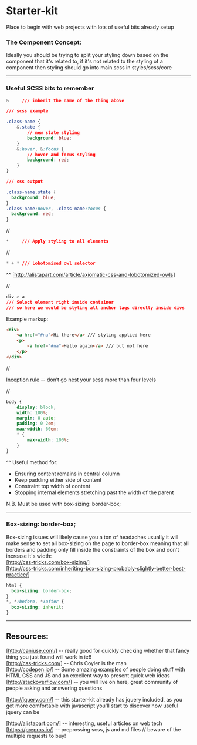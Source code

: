 # Starter-kit
Place to begin with web projects with lots of useful bits already setup


### The Component Concept:

Ideally you should be trying to split your styling down based on the component that it's related to, if it's not related to the styling of a component then styling should go into main.scss in styles/scss/core

___

### Useful SCSS bits to remember

```css
&     /// inherit the name of the thing above

/// scss example

.class-name {
    &.state {
        // new state styling
        background: blue;
    }
    &:hover, &:focus {
        // hover and focus styling
        background: red;
    }
}

/// css output

.class-name.state {
  background: blue;
}
.class-name:hover, .class-name:focus {
  background: red;
}

```
  
//


```css
*     /// Apply styling to all elements
```
  
//
  

```css
* + * /// Lobotomised owl selector
```
^^ [http://alistapart.com/article/axiomatic-css-and-lobotomized-owls]

//

```css
div > a 
/// Select element right inside container
/// so here we would be styling all anchor tags directly inside divs
```
Example markup:
```html
<div>
    <a href="#na">Hi there</a> /// styling applied here
    <p>
        <a href="#na">Hello again</a> /// but not here
    </p> 
</div>
```

//

[Inception rule](http://thesassway.com/beginner/the-inception-rule) -- don’t go nest your scss more than four levels

//

```css
body {
    display: block;
    width: 100%;
    margin: 0 auto;
    padding: 0 2em;
    max-width: 60em;
    * {
        max-width: 100%;
    }
}
```
^^ Useful method for:
- Ensuring content remains in central column
- Keep padding either side of content
- Constraint top width of content
- Stopping internal elements stretching past the width of the parent

N.B. Must be used with box-sizing: border-box;

___


### Box-sizing: border-box;
Box-sizing issues will likely cause you a ton of headaches
usually it will make sense to set all box-sizing on the page to border-box
meaning that all borders and padding only fill inside the constraints of the box and don't increase it's width:  
[http://css-tricks.com/box-sizing/]  
[http://css-tricks.com/inheriting-box-sizing-probably-slightly-better-best-practice/]


```css
html {
  box-sizing: border-box;
}
*, *:before, *:after {
  box-sizing: inherit;
}
```
___

## Resources:

[http://caniuse.com/] -- really good for quickly checking whether that fancy thing you just found will work in ie8  
[http://css-tricks.com/] -- Chris Coyier is the man  
[http://codepen.io/] -- Some amazing examples of people doing stuff with HTML CSS and JS and an excellent way to present quick web ideas  
[http://stackoverflow.com/] -- you will live on here, great community of people asking and answering questions  
  
[http://jquery.com/] -- this starter-kit already has jquery included, as you get more comfortable with javascript you'll start to discover how useful jquery can be

[http://alistapart.com/] -- interesting, useful articles on web tech  
[https://prepros.io/] -- preprossing scss, js and md files // beware of the multiple requests to buy!